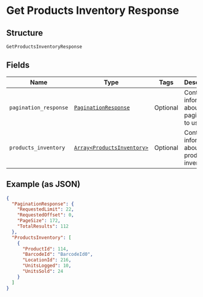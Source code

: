 
# Get Products Inventory Response

## Structure

`GetProductsInventoryResponse`

## Fields

| Name | Type | Tags | Description |
|  --- | --- | --- | --- |
| `pagination_response` | [`PaginationResponse`](../../doc/models/pagination-response.md) | Optional | Contains information about the pagination to use. |
| `products_inventory` | [`Array<ProductsInventory>`](../../doc/models/products-inventory.md) | Optional | Contains information about the products inventory. |

## Example (as JSON)

```json
{
  "PaginationResponse": {
    "RequestedLimit": 22,
    "RequestedOffset": 0,
    "PageSize": 172,
    "TotalResults": 112
  },
  "ProductsInventory": [
    {
      "ProductId": 114,
      "BarcodeId": "BarcodeId0",
      "LocationId": 216,
      "UnitsLogged": 10,
      "UnitsSold": 24
    }
  ]
}
```

